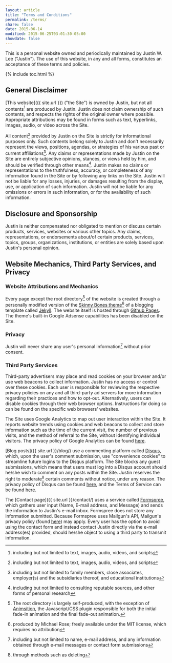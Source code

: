 ```yaml
---
layout: article
title: "Terms and Conditions"
permalink: /terms/
share: false
date: 2015-06-14
modified: 2015-06-25T03:01:30-05:00
showdate: false
---
```


This is a personal website owned and periodically maintained by Justin W. Lee ("Justin"). The use of this website, in any and all forms, constitutes an acceptance of these terms and policies.

{% include toc.html %}

## General Disclaimer
[This website]({{ site.url }}) ("the Site") is owned by Justin, but not all contents[^1] are produced by Justin. Justin does not claim ownership of such contents, and respects the rights of the original owner where possible. Appropriate attributions may be found in forms such as text, hyperlinks, images, audio, or video across the Site.

All content[^1] provided by Justin on the Site is strictly for informational purposes only. Such contents belong solely to Justin and don't necessarily represent the views, positions, agendas, or strategies of his various past or current affiliations[^2]. Any claims or representations made by Justin on the Site are entirely subjective opinions, stances, or views held by him, and should be verified through other means[^3]. Justin makes no claims or representations to the truthfulness, accuracy, or completeness of any information found in the Site or by following any links on the Site. Justin will not be liable for any losses, injuries, or damages resulting from the display, use, or application of such information. Justin will not be liable for any omissions or errors in such information, or for the availability of such information. 

## Disclosure and Sponsorship
Justin is neither compensated nor obligated to mention or discuss certain products, services, websites or various other topics. Any claims, representations, or endorsements about/of certain products, services, topics, groups, organizations, institutions, or entities are solely based upon Justin's personal opinion.

## Website Mechanics, Third Party Services, and Privacy

### Website Attributions and Mechanics

Every page except the root directory[^4] of the website is created through a personally modified version of the [Skinny Bones theme](https://mmistakes.github.io/skinny-bones-jekyll/)[^5] of a blogging template called [Jekyll](http://jekyllrb.com/). The website itself is hosted through [Github Pages](https://pages.github.com/). The theme's built-in Google Adsense capabilities has been disabled on the Site.

### Privacy
Justin will never share any user's personal information[^6] without prior consent.

### Third Party Services

Third-party advertisers may place and read cookies on your browser and/or use web beacons to collect information. Justin has no access or control over these cookies. Each user is responsible for reviewing the respective privacy policies on any and all third-party ad servers for more information regarding their practices and how to opt-out. Alternatively, users can disable cookies through their web browser options. Instructions for doing so can be found on the specific web browsers’ websites.

The Site uses Google Analytics to map out user interaction within the Site. It reports website trends using cookies and web beacons to collect and store information such as the time of the current visit, the number of previous visits, and the method of referral to the Site, without identifying individual visitors. The privacy policy of Google Analytics can be found [here](https://support.google.com/analytics/answer/6004245).

[Blog posts]({{ site.url }}/blog/) use a commenting platform called [Disqus](https://disqus.com/), which, upon the user's comment submission, use "convenience cookies" to streamline future logins to the Disqus platform. The Site blocks any guest submissions, which means that users must log into a Disqus account should he/she wish to comment on any posts within the Site. Justin reserves the right to moderate[^7] certain comments without notice, under any reason. The privacy policy of Disqus can be found [here](https://help.disqus.com/customer/portal/articles/466259-privacy-policy), and the Terms of Service can be found [here](https://help.disqus.com/customer/portal/articles/466260-terms-of-service).

The [Contact page]({{ site.url }}/contact/) uses a service called [Formspree](http://formspree.io/), which gathers user input (Name, E-mail address, and Message) and sends the information to Justin's e-mail inbox. Formspree does not store any information submitted. Because Formspree uses Mailgun's API, Mailgun's privacy policy (found [here](http://www.mailgun.com/privacy)) may apply. Every user has the option to avoid using the contact form and instead contact Justin directly via the e-mail address(es) provided, should he/she object to using a third party to transmit information.


[^1]: including but not limited to text, images, audio, videos, and scripts 
[^2]: including but not limited to family members, close associates, employer(s) and the subsidiaries thereof, and educational institutions
[^3]: including but not limited to consulting reputable sources, and other forms of personal research
[^4]: The root directory is largely self-produced, with the exception of [Animsition](http://git.blivesta.com/animsition/), the Javascript/CSS plugin responsible for both the initial fade-in animation and the final fade-out animation.
[^5]: produced by Michael Rose; freely available under the MIT license, which requires no attribution
[^6]: including but not limited to name, e-mail address, and any information obtained through e-mail messages or contact form submissions
[^7]: through methods such as deleting